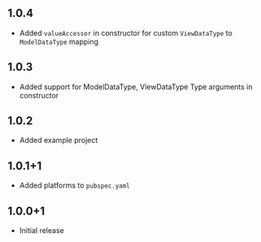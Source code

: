 ## 1.0.4

- Added `valueAccessor` in constructor for custom `ViewDataType` to `ModelDataType` mapping

## 1.0.3

- Added support for ModelDataType, ViewDataType Type arguments in constructor

## 1.0.2

- Added example project

## 1.0.1+1

- Added platforms to `pubspec.yaml`

## 1.0.0+1

- Initial release
